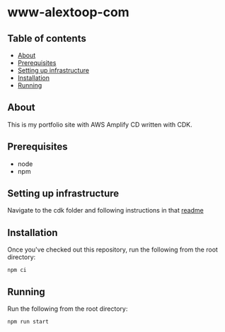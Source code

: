 # www-alextoop-com

## Table of contents

- [About](#about)
- [Prerequisites](#prerequisites)
- [Setting up infrastructure](#setting-up-infrastructure)
- [Installation](#installation)
- [Running](#running)

## About
This is my portfolio site with AWS Amplify CD written with CDK.

## Prerequisites 
* node 
* npm

## Setting up infrastructure
Navigate to the cdk folder and following instructions in that [readme](/cdk/README.md)

## Installation
Once you've checked out this repository, run the following from the root directory:
```
npm ci
```

## Running
Run the following from the root directory:
```
npm run start
```
